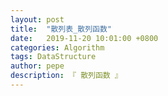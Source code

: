 ```yaml
---
layout: post
title:  "散列表_散列函数"
date:   2019-11-20 10:01:00 +0800
categories: Algorithm
tags: DataStructure
author: pepe
description: 『 散列函数 』
---
```






































